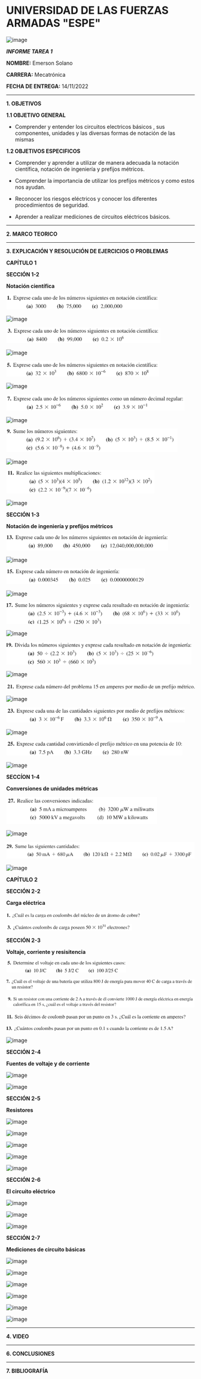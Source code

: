 # UNIVERSIDAD DE LAS FUERZAS ARMADAS "ESPE"
![image](https://user-images.githubusercontent.com/116772918/200762591-a164d8db-c02e-4269-8bb4-0bc4c810d79f.png)

***INFORME TAREA 1***

**NOMBRE:** Emerson Solano

**CARRERA:** Mecatrónica

**FECHA DE ENTREGA:** 14/11/2022

--------------------------------------------------------------------------------------------------------------------------------------------------------------------------------------

**1. OBJETIVOS**

**1.1  OBJETIVO GENERAL**

* Comprender y entender los circuitos electricos básicos , sus componentes, unidades y las diversas formas de notación de las mismas 

**1.2  OBJETIVOS ESPECIFICOS**

* Comprender y aprender a utilizar de manera adecuada la notación científica, notación de ingeniería y prefijos métricos. 

* Comprender la importancia de utilizar los prefijos métricos y como estos nos ayudan.

* Reconocer los riesgos eléctricos y conocer los diferentes procedimientos de seguridad.

* Aprender a realizar mediciones de circuitos eléctricos básicos. 

--------------------------------------------------------------------------------------------------------------------------------------------------------------------------------------
**2. MARCO TEORICO**



---------------------------------------------------------------------------------------------------------------------------------------------------------------------------------------
**3. EXPLICACIÓN Y RESOLUCIÓN DE EJERCICIOS O PROBLEMAS**

**CAPÍTULO 1**

**SECCIÓN 1-2**

**Notación científica**

![image](1.png)

![image](https://user-images.githubusercontent.com/116835707/201780343-6207e1c3-7a80-4733-9011-76a9c9e7e58c.png)

![image](3.png)

![image](https://user-images.githubusercontent.com/116835707/201784274-aba3de08-db4e-4d8a-a242-3d10c49dc0cc.png)

![image](5.png)

![image](https://user-images.githubusercontent.com/116835707/201784330-656eea19-6676-4995-baad-69649294b595.png)

![image](7.png)

![image](https://user-images.githubusercontent.com/116835707/201784406-4cf3b0e1-32d1-4f1d-b636-216ed0c13247.png)

![image](9.png)

![image](https://user-images.githubusercontent.com/116835707/201802672-f1ff8dba-f1d9-42dd-8638-c010985f662d.png)

![image](11.png)

![image](https://user-images.githubusercontent.com/116835707/201802747-72f1ad7b-1daf-4814-a150-318e7a8b9b6d.png)

**SECCIÓN 1-3**

**Notación de ingeniería y prefijos métricos**

![image](13.png)

![image](https://user-images.githubusercontent.com/116835707/201802807-956e6e03-0af7-4f5d-9858-ffb0f13b5dad.png)

![image](15.png)

![image](https://user-images.githubusercontent.com/116835707/201802866-1efa64cc-b520-4394-8435-aeb62e2279cc.png)

![image](17.png)

![image](https://user-images.githubusercontent.com/116835707/201803104-eccc730f-2e22-4d40-82b4-dd7b69dad366.png)

![image](19.png)

![image](https://user-images.githubusercontent.com/116835707/201803180-3a7702d2-783e-4122-a01c-d98285842256.png)

![image](21.png)

![image](https://user-images.githubusercontent.com/116835707/201803257-c3347ea5-28b9-408e-b6e5-bf17f68df732.png)

![image](23.png)

![image](https://user-images.githubusercontent.com/116835707/201803310-80e10eef-c2a1-44a3-a8c5-f45f498cd681.png)

![image](25.png)

![image](https://user-images.githubusercontent.com/116835707/201803363-870a3b52-97f0-4eb4-9d69-d47d5d093392.png)

**SECCÍON 1-4**

**Conversiones de unidades métricas**

![image](27.png)

![image](https://user-images.githubusercontent.com/116835707/201803529-c1a68455-fb68-4f1c-888d-01051ec017d2.png)

![image](29.png)

![image](https://user-images.githubusercontent.com/116835707/201803597-e6b6a265-866a-442f-9535-3f09c385f70f.png)

**CAPÍTULO 2**

**SECCIÓN 2-2**

**Carga eléctrica**

![image](2.1.png)

![image](2.3.png)

**SECCIÓN 2-3**

**Voltaje, corriente y resisitencia**

![image](2.5.png)

![image](2.7.png)

![image](2.9.png)

![image](2.11.png)

![image](2.13.png)

![image](https://user-images.githubusercontent.com/116835707/201766622-11ab672c-0a35-4df5-8ee9-f99fad103b2a.png)

**SECCIÓN 2-4**

**Fuentes de voltaje y de corriente**

![image](https://user-images.githubusercontent.com/116835707/201767661-8822a4a8-e614-426e-9030-8d6ece315d55.png)

![image](https://user-images.githubusercontent.com/116835707/201767723-625cb121-1835-4d30-afaf-b6a9f8b0fef6.png)

**SECCIÓN 2-5**

**Resistores**

![image](https://user-images.githubusercontent.com/116835707/201767943-d56aaad6-e920-4431-bd54-222805f59c79.png)

![image](https://user-images.githubusercontent.com/116835707/201767977-99c56977-40aa-4b53-a800-3006adf4f92e.png)

![image](https://user-images.githubusercontent.com/116835707/201768029-28404c47-a01c-46d8-b622-e61b3c0b2690.png)

![image](https://user-images.githubusercontent.com/116835707/201768450-65233f94-2b69-4e9a-ae0f-7c6f17815c4c.png)

![image](https://user-images.githubusercontent.com/116835707/201768485-c06e9d32-bec6-418a-b3aa-ebad0b5b01c4.png)

**SECCIÓN 2-6**

**El circuito eléctrico**

![image](https://user-images.githubusercontent.com/116835707/201768662-32fecde9-87eb-4a98-8f74-aa65de266bdf.png)

![image](https://user-images.githubusercontent.com/116835707/201768725-2d386919-bd5d-434c-afc4-0297279d8e1e.png)

![image](https://user-images.githubusercontent.com/116835707/201768826-99172b15-ecf2-452e-ab5b-aa7c6f51b551.png)

**SECCIÓN 2-7**

**Mediciones de circuito básicas**

![image](https://user-images.githubusercontent.com/116835707/201769102-e58d795d-34c8-4d55-9a44-402ff90456ed.png)

![image](https://user-images.githubusercontent.com/116835707/201769173-1f086338-fb10-4d9c-87cf-9a643176d7fe.png)

![image](https://user-images.githubusercontent.com/116835707/201769425-9e2b155d-5717-4755-9fdc-66ebfe00829a.png)

![image](https://user-images.githubusercontent.com/116835707/201769618-c2e446fa-7ab9-4dd6-981f-94ddd12d5da3.png)

![image](https://user-images.githubusercontent.com/116835707/201769720-3caf9485-f5df-43a2-946f-125d603e6cda.png)

![image](https://user-images.githubusercontent.com/116835707/201769827-d22ba35a-0a75-40b8-8343-2c660c01fec3.png)

--------------------------------------------------------------------------------------------------------------------------------------------------------------------------------------
**4. VIDEO**



---------------------------------------------------------------------------------------------------------------------------------------------------------------------------------------
**6. CONCLUSIONES**



----------------------------------------------------------------------------------------------------------------------------------------------------------------------------------------

**7. BIBLIOGRAFÍA**

